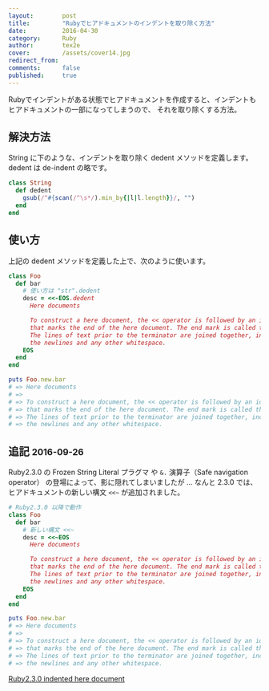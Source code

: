 ```yaml
---
layout:        post
title:         "Rubyでヒアドキュメントのインデントを取り除く方法"
date:          2016-04-30
category:      Ruby
author:        tex2e
cover:         /assets/cover14.jpg
redirect_from:
comments:      false
published:     true
---
```


Rubyでインデントがある状態でヒアドキュメントを作成すると、インデントもヒアドキュメントの一部になってしまうので、
それを取り除くする方法。


解決方法
--------------

String に下のような、インデントを取り除く dedent メソッドを定義します。
dedent は de-indent の略です。

```ruby
class String
  def dedent
    gsub(/^#{scan(/^\s*/).min_by{|l|l.length}}/, "")
  end
end
```


使い方
--------------

上記の dedent メソッドを定義した上で、次のように使います。

```ruby
class Foo
  def bar
    # 使い方は "str".dedent
    desc = <<-EOS.dedent
      Here documents

      To construct a here document, the << operator is followed by an identifier
      that marks the end of the here document. The end mark is called the terminator.
      The lines of text prior to the terminator are joined together, including
      the newlines and any other whitespace.
    EOS
  end
end

puts Foo.new.bar
# => Here documents
# =>
# => To construct a here document, the << operator is followed by an identifier
# => that marks the end of the here document. The end mark is called the terminator.
# => The lines of text prior to the terminator are joined together, including
# => the newlines and any other whitespace.
```


追記 <small>2016-09-26</small>
----------------------------------

Ruby2.3.0 の Frozen String Literal プラグマ や `&.` 演算子（Safe navigation operator）
の登場によって、影に隠れてしまいましたが ...
なんと 2.3.0 では、ヒアドキュメントの新しい構文 `<<~` が追加されました。

```ruby
# Ruby2.3.0 以降で動作
class Foo
  def bar
    # 新しい構文 <<~
    desc = <<~EOS
      Here documents

      To construct a here document, the << operator is followed by an identifier
      that marks the end of the here document. The end mark is called the terminator.
      The lines of text prior to the terminator are joined together, including
      the newlines and any other whitespace.
    EOS
  end
end

puts Foo.new.bar
# => Here documents
# =>
# => To construct a here document, the << operator is followed by an identifier
# => that marks the end of the here document. The end mark is called the terminator.
# => The lines of text prior to the terminator are joined together, including
# => the newlines and any other whitespace.
```

[Ruby2.3.0 indented here document](https://github.com/ruby/ruby/blob/v2_3_0/NEWS#L53-L57)

